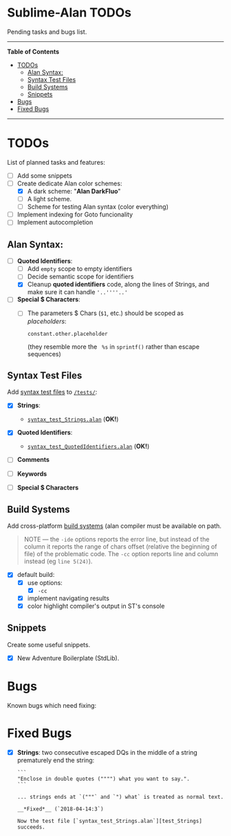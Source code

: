 # Sublime-Alan TODOs

Pending tasks and bugs list.


-----

**Table of Contents**

<!-- MarkdownTOC autolink="true" bracket="round" autoanchor="false" lowercase="only_ascii" uri_encoding="true" levels="1,2,3" -->

- [TODOs](#todos)
    - [Alan Syntax:](#alan-syntax)
    - [Syntax Test Files](#syntax-test-files)
    - [Build Systems](#build-systems)
    - [Snippets](#snippets)
- [Bugs](#bugs)
- [Fixed Bugs](#fixed-bugs)

<!-- /MarkdownTOC -->

-----

# TODOs

List of planned tasks and features:

- [ ] Add some snippets
- [ ] Create dedicate Alan color schemes:
    + [x] A dark scheme: "__Alan DarkFluo__"
    + [ ] A light scheme.
    + [ ] Scheme for testing Alan syntax (color everything)
- [ ] Implement indexing for Goto funcionality
- [ ] Implement autocompletion

## Alan Syntax:

+ [ ] __Quoted Identifiers__:
    * [ ] Add `empty` scope to empty identifiers
    * [ ] Decide semantic scope for identifiers
    * [x] Cleanup __quoted identifiers__ code, along the lines of Strings, and make sure it can handle `'..''''..'`
+ [ ] __Special $ Characters__:
    * [ ] The parameters $ Chars (`$1`, etc.) should be scoped as _placeholders_:

        ```
        constant.other.placeholder
        ```

        (they resemble more the ` %s` in `sprintf()` rather than escape sequences)

## Syntax Test Files

Add [syntax test files][ST3Docs syntax test] to [`/tests/`][tests]:

+ [x] __Strings__:
    * [`syntax_test_Strings.alan`][test_Strings] (__OK!__)
+ [x] __Quoted Identifiers__:
    * [`syntax_test_QuotedIdentifiers.alan`][test_QuotedIdentifiers] (__OK!__)
+ [ ] __Comments__
+ [ ] __Keywords__
+ [ ] __Special $ Characters__


[ST3Docs syntax test]: https://www.sublimetext.com/docs/3/syntax.html#testing "See Sublime Text 3 official documentation for this topic"

[tests]: ./tests/ "See 'tests' folder"
[test_Strings]: ./tests/syntax_test_Strings.alan "Open file..."
[test_QuotedIdentifiers]: ./tests/syntax_test_QuotedIdentifiers.alan "Open file..."

## Build Systems

Add cross-platform [build systems][ST3Docs BuildSys] (alan compiler must be available on path.

> NOTE — the `-ide` options reports the error line, but instead of the column it reports the range of chars offset (relative the beginning of file) of the problematic code. The `-cc` option reports line and column instead (eg `line 5(24)`).

- [x] default build:
    + [x] use options:
        * [x] `-cc`
    + [x] implement navigating results
    + [x] color highlight compiler's output in ST's console

[ST3Docs BuildSys]: http://www.sublimetext.com/docs/3/build_systems.html "See Sublime Text 3 official documentation for this topic"

## Snippets

Create some useful snippets. 

- [x] New Adventure Boilerplate (StdLib).

# Bugs

Known bugs which need fixing:


# Fixed Bugs

- [x] __Strings__: two consecutive escaped DQs in the middle of a string prematurely end the string:

      ```
      "Enclose in double quotes ("""") what you want to say.".
      ```

      ... strings ends at `("""` and `") what` is treated as normal text.

      __*Fixed*__ (`2018-04-14:3`)

      Now the test file [`syntax_test_Strings.alan`][test_Strings] succeeds.
